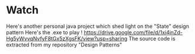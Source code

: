 # Watch
Here's another personal java project which shed light on the "State" design pattern
Here's the .exe to play !
https://drive.google.com/file/d/1xi4jnZd-Hg5yWvvqNvfyF8tGx5zXgsFK/view?usp=sharing
The source code is extracted from my repository "Design Patterns"
